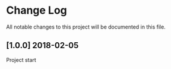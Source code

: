 # Change Log
All notable changes to this project will be documented in this file.

## [1.0.0] 2018-02-05
Project start
